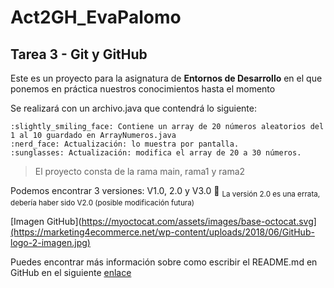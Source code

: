 # Act2GH_EvaPalomo
## Tarea 3 - Git y GitHub 

Este es un proyecto para la asignatura de **Entornos de Desarrollo** en el que ponemos en práctica nuestros conocimientos hasta el momento

Se realizará con un archivo.java que contendrá lo siguiente:
```
:slightly_smiling_face: Contiene un array de 20 números aleatorios del 1 al 10 guardado en ArrayNumeros.java
:nerd_face: Actualización: lo muestra por pantalla.
:sunglasses: Actualización: modifica el array de 20 a 30 números.
```
> El proyecto consta de la rama main, rama1 y rama2 

Podemos encontrar 3 versiones: V1.0, 2.0 y V3.0 :dizzy:
<sub>La versión 2.0 es una errata, debería haber sido V2.0 (posible modificación futura)</sub>



[Imagen GitHub](https://myoctocat.com/assets/images/base-octocat.svg](https://marketing4ecommerce.net/wp-content/uploads/2018/06/GitHub-logo-2-imagen.jpg)

Puedes encontrar más información sobre como escribir el README.md en GitHub en el siguiente [enlace](https://docs.github.com/es/get-started/writing-on-github/getting-started-with-writing-and-formatting-on-github/about-writing-and-formatting-on-github)
